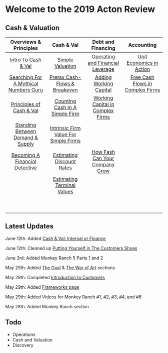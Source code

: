 # Welcome to the 2019 Acton Review

## Cash & Valuation
|Overviews & Principles   	|Cash & Val  	|Debt and Financing   	|Accounting   	|
|:-:	|:-:	|:-:	|:-:	|
|[Intro To Cash & Val](intro-to-cash-and-valuation.md) 	| [Simple Valuation](simple-valuation.md) 	| [Operating and Financial Leverage](operating-and-financial-leverage.md) | [Unit Economics in Action](unit-economics-in-action.md) 	|
|[Searching For A Mythical Numbers Guru](mythical-numbers-guru.md) 	| [Pretax Cash-Flows & Breakeven](pretax-cashflows-and-breakeven.md)| [Adding Working Capital](adding-working-capital.md) | [Free Cash Flows in Complex Firms](free-cash-flow-complex.md)   	  	|
|[Principles of Cash & Val](principles-of-cash-and-valuation.md)   	| [Counting Cash In A Simple Firm](counting-cash-in-a-simple-firm.md)  	| [Working Capital in Complex Firms](working-capital-complex.md)   	  	|   	|
|[Standing Between Demand & Supply](standing-between-demand-and-supply.md) 	| [Intrinsic Firm Value For Simple Firms](ifv-simplefirms.md)  	|   	|   	|
|[Becoming A Financial Detective](becoming-a-financial-detective.md)   	|  [Estimating Discount Rates](estimating-discount-rates.md) | [How Fash Can Your Company Grow](sgr.md)| 	  	|   	|
|| [Estimating Terminal Values](estimating-terminal-values.md) 	| | |
||| |   	|
|   	|   	|   	|   	|
|   	|   	|   	|   	|
|   	|   	|   	|   	|
|   	|   	|   	|   	|
|   	|   	|   	|   	|
|   	|   	|   	|   	|
|   	|   	|   	|   	|
|   	|   	|   	|   	|

## Latest Updates
June 12th: Added [Cash & Val: Internal or Finance](internalorfinance.md)

June 12th: Cleaned up [Putting Yourself in The Customers Shoes](customersshoes.md)

June 3rd: Added Monkey Ranch 5 Parts 1 and 2

May 29th: Added [The Goal](thegoal.md) & [The War of Art](thewarofart.md) sections

May 29th: Completed [Introduction to Customers](./intro-to-customers.md)

May 29th: Added [Frameworks page](./frameworks.md)

May 29th: Added Videos for Monkey Ranch #1, #2, #3, #4, and #6

May 28th: Added Monkey Ranch section


## Todo

- Operations
- Cash and Valuation
- Discovery
